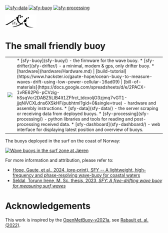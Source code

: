[![sfy-data](https://github.com/gauteh/sfy/actions/workflows/sfy-data.yml/badge.svg)](https://github.com/gauteh/sfy/actions/workflows/sfy-data.yml)
[![sfy-buoy](https://github.com/gauteh/sfy/actions/workflows/sfy-buoy.yml/badge.svg)](https://github.com/gauteh/sfy/actions/workflows/sfy-buoy.yml)
[![sfy-processing](https://github.com/gauteh/sfy/actions/workflows/sfy-processing.yml/badge.svg)](https://github.com/gauteh/sfy/actions/workflows/sfy-processing.yml)

<img src="doc/logo/logo1.png" width="100px" />

# The small friendly buoy
<table>
    <tr>
        <td>
            <img src="https://arxiv.org/html/2401.02286v1/extracted/5326289/Fig01.png" />
        </td>
        <td>
* [sfy-buoy](sfy-buoy/) - the firmware for the wave buoy.
* [sfy-drifter](sfy-drifter/) - a minimal, modem & gps, only drifter buoy.
* [hardware](hardware/Hardware.md) | [build-tutorial](https://www.hackster.io/gaute-hope/ocean-buoy-to-measure-waves-drift-using-low-power-cellular-16ad09) | [bill-of-materials](https://docs.google.com/spreadsheets/d/e/2PACX-1vRE62P6-pCVzig-hSsqVcr2DABZ5LlB4lt1ZFfrct_tdcxoljO3zjmq7vGT1-jjqNiVCXLdns6XSkHF/pubhtml?gid=0&single=true) - hardware and assembly instructions.
* [sfy-data](sfy-data/) - the server scraping or receiving data from deployed
    buoys.
* [sfy-processing](sfy-processing/) - python libraries and tools for reading and post-processing received data.
* [sfy-dashboard](sfy-dashboard/) - web interface for displaying latest position
    and overview of buoys.
        </td>
    </tr>

</table>

The buoys deployed in the surf on the coast of Norway:

[![Wave buoys in the surf zone at Jæren](http://img.youtube.com/vi/qK1Di7pjYFI/0.jpg)](http://www.youtube.com/watch?v=qK1Di7pjYFI "Wave buoys in the surf zone at Jæren")

For more information and attribution, please refer to:
* [Hope, Gaute, et al., 2024, (pre-print), SFY -- A lightweight, high-frequency and phase-resolving wave-buoy for coastal waters](https://arxiv.org/abs/2401.02286)
* [Seldal, Torunn Irene, M. Sc. thesis, 2023, _SFY: A free-drifting wave buoy for measuring surf waves_](https://bora.uib.no/bora-xmlui/handle/11250/3072146)

# Acknowledgements

This work is inspired by the [OpenMetBuoy-v2021a](https://github.com/jerabaul29/OpenMetBuoy-v2021a), see [Rabault et. al. (2022)](https://www.mdpi.com/2076-3263/12/3/110).
